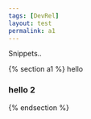 ```yaml
---
tags: [DevRel]
layout: test
permalink: a1
---
```

Snippets..

{% section a1 %}
hello
### hello 2
{% endsection %}

